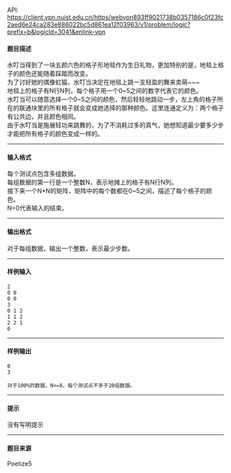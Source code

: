 API: https://client.vpn.nuist.edu.cn/https/webvpn893ff9021738b0357186c0f23fc2aed6e24ca283e886022bc5d861ea12f03963/v1/problem/logic?prefix=b&logicId=3041&enlink-vpn

#### 题目描述

水叮当得到了一块五颜六色的格子形地毯作为生日礼物，更加特别的是，地毯上格子的颜色还能随着踩踏而改变。  
为了讨好她的偶像虹猫，水叮当决定在地毯上跳一支轻盈的舞来卖萌~~~  
地毯上的格子有N行N列，每个格子用一个0~5之间的数字代表它的颜色。  
水叮当可以随意选择一个0~5之间的颜色，然后轻轻地跳动一步，左上角的格子所在的联通块里的所有格子就会变成她选择的那种颜色。这里连通定义为：两个格子有公共边，并且颜色相同。  
由于水叮当是施展轻功来跳舞的，为了不消耗过多的真气，她想知道最少要多少步才能把所有格子的颜色变成一样的。

---

#### 输入格式

  
每个测试点包含多组数据。  
每组数据的第一行是一个整数N，表示地摊上的格子有N行N列。  
接下来一个N\*N的矩阵，矩阵中的每个数都在0~5之间，描述了每个格子的颜色。  
N=0代表输入的结束。

---

#### 输出格式

  
对于每组数据，输出一个整数，表示最少步数。  

---

#### 样例输入
```
2
0 0 
0 0
3
0 1 2
1 1 2
2 2 1
0

```

---

#### 样例输出
```
0
3

对于100%的数据，N<=8，每个测试点不多于20组数据。

```

---

#### 提示

没有写明提示

---

#### 题目来源

Poetize5